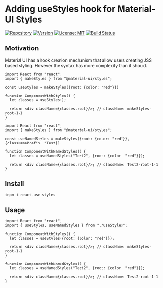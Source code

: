 # Adding useStyles hook for Material-UI Styles

[![Repository](https://img.shields.io/badge/npm-react--use--styles-green)](https://www.npmjs.com/package/react-use-styles)
[![Version](https://img.shields.io/npm/v/react-use-styles)](https://www.npmjs.com/package/react-use-styles)
[![License: MIT](https://img.shields.io/badge/License-MIT-yellow.svg)](https://opensource.org/licenses/MIT)
[![Build Status](https://travis-ci.com/Moondancer83/useStyle.svg?branch=master)](https://travis-ci.com/Moondancer83/useStyle)

## Motivation
Material UI has a hook creation mechanism that allow users creating JSS based styling. However the syntax has more complexity than it should.
```JSX
import React from "react";
import { makeStyles } from "@material-ui/styles";

const useStyles = makeStyles({root: {color: "red"}})

function ComponentWithStyles() {
  let classes = useStyles();

  return <div className={classes.root}/>; // className: makeStyles-root-1-1
}
```

```JSX
import React from "react";
import { makeStyles } from "@material-ui/styles";

const useNamedStyles = makeStyles({root: {color: "red"}}, {classNamePrefix: "Test})

function ComponentWithNamedStyles() {
  let classes = useNamedStyles("Test2", {root: {color: "red"}});

  return <div className={classes.root}/>; // className: Test2-root-1-1
}
```

## Install
`inpm i react-use-styles`

## Usage
```JSX
import React from "react";
import { useStyles, useNamedStyles } from "./useStyles";

function ComponentWithStyles() {
  let classes = useStyles({root: {color: "red"}});

  return <div className={classes.root}/>; // className: makeStyles-root-1-1
}

function ComponentWithNamedStyles() {
  let classes = useNamedStyles("Test2", {root: {color: "red"}});

  return <div className={classes.root}/>; // className: Test2-root-1-1
}
```
